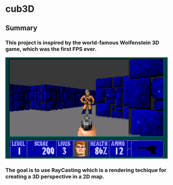 # cub3D
## Summary
### This project is inspired by the world-famous Wolfenstein 3D game, which was the first FPS ever. 
![image](https://github.com/ikael21/cub3d/blob/master/1590101777141296152.png)
### The goal is to use RayCasting which is a rendering techique for creating a 3D perspective in a 2D map.
